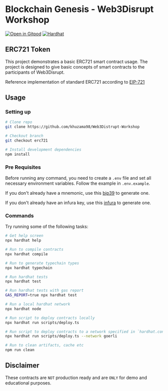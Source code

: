 # Blockchain Genesis - Web3Disrupt Workshop

[![Open in Gitpod][gitpod-badge]][gitpod] [![Hardhat][hardhat-badge]][hardhat]

[gitpod]: https://gitpod.io/#https://github.com/khuzama98/Web3Distrupt-Workshop/tree/erc721
[gitpod-badge]: https://img.shields.io/badge/Gitpod-Open%20in%20Gitpod-FFB45B?logo=gitpod
[hardhat]: https://hardhat.org/
[hardhat-badge]: https://img.shields.io/badge/Built%20with-Hardhat-FFDB1C.svg

## ERC721 Token

This project demonstrates a basic ERC721 smart contract usage. The project is designed to give basic concepts of smart contracts to the participants of Web3Disrupt.

Reference implementation of standard ERC721 according to [EIP-721](https://eips.ethereum.org/EIPS/eip-721)

## Usage

### Setting up

```sh
# Clone repo
git clone https://github.com/khuzama98/Web3Distrupt-Workshop

# Checkout branch
git checkout erc721

# Install development dependencies
npm install
```

### Pre Requisites

Before running any command, you need to create a `.env` file and set all necessary environment
variables. Follow the example in `.env.example`.

If you don't already have a mnemonic, use this [bip39](https://iancoleman.io/bip39/) to
generate one.

If you don't already have an infura key, use this [infura](https://infura.io/) to generate one.

### Commands

Try running some of the following tasks:

```sh
# Get help screen
npx hardhat help

# Run to compile contracts
npx hardhat compile

# Run to generate typechain types
npx hardhat typechain

# Run hardhat tests
npx hardhat test

# Run hardhat tests with gas report
GAS_REPORT=true npx hardhat test

# Run a local hardhat network
npx hardhat node

# Run script to deploy contracts locally
npx hardhat run scripts/deploy.ts

# Run script to deploy contracts to a network specified in `hardhat.config.ts`
npx hardhat run scripts/deploy.ts --network goerli

# Run to clean artifacts, cache etc
npm run clean
```

## Disclaimer

These contracts are `NOT` production ready and are `ONLY` for demo and educational purposes.
